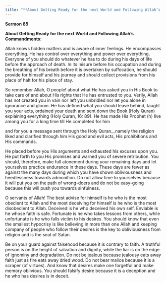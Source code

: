 ```yaml
---
title: "**About Getting Ready for the next World and Following Allah’s Commandments:**" 
---
```

**Sermon 85**

**About Getting Ready for the next World and Following Allah’s Commandments:**

Allah knows hidden matters and is aware of inner feelings\. He encompasses everything\. He has control over everything and power over everything\. Everyone of you should do whatever he has to do during his days of life before the approach of death\. In its leisure before his occupation and during the breathing of his breath before it is overtaken by suffocation, he should provide for himself and his journey and should collect provisions from his place of halt for his place of stay\.

So remember Allah, O people\! about what He has asked you in His Book to take care of and about His rights that He has entrusted to you\. Verily, Allah has not created you in vain nor left you unbridled nor let you alone in ignorance and gloom\. He has defined what you should leave behind, taught you your acts, ordained your death and sent down the Book \(Holy Quran\) explaining everything \(Holy Quran, 16: 89\)\. He has made His Prophet \(h\) live among you for a long time till He completed for him

<a id="page465"></a>and for you a message sent through the Holy Quran\_\_namely the religion liked and clarified through him His good and evil acts, His prohibitions and His commands\.

He placed before you His arguments and exhausted his excuses upon you\. He put forth to you His promises and warned you of severe retribution\. You should, therefore, make full atonement during your remaining days and let yourselves practice endurance in these days\. These days are fewer as against the many days during which you have shown obliviousness and heedlessness towards admonition\. Do not allow time to yourselves because it will put you on the path of wrong\-doers and do not be easy\-going because this will push you towards sinfulness\.

O servants of Allah\! The best advise for himself is he who is the most obedient to Allah and the most deceiving for himself is he who is the most disobedient to Allah\. Deceived is he who deceived his own self\. Enviable is he whose faith is safe\. Fortunate is he who takes lessons from others, while unfortunate is he who falls victim to his desires\. You should know that even the smallest hypocrisy is like believing in more than one Allah and keeping company of people who follow their desires is the key to obliviousness from religion and is the seat of Satan\.

Be on your guard against falsehood because it is contrary to faith\. A truthful person is on the height of salvation and dignity, while the liar is on the edge of ignominy and degradation\. Do not be jealous because jealousy eats away faith just as fire eats away dried wood\. Do not bear malice because it is a scraper \(of virtues\)\. And know that desires make one forgetful and make memory oblivious\. You should falsify desire because it is a deception and he who has desires is in deceit\.

